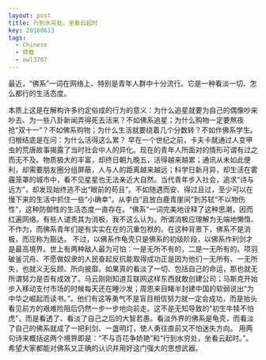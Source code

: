 ```yaml
---
layout: post
title: 行到水穷处，坐看云起时
key: 20180613
tags:
  - Chinese
  - 转载
  - owl3707
---
```


最近，“佛系”一词在网络上、特别是青年人群中十分流行。它是一种看淡一切、怎么都行的生活态度。
<!--more-->
本质上这是在解构许多约定俗成的行为的意义：为什么追星就要为自己的偶像吵来吵去、为一些八卦新闻弄得死去活来？不如佛系追星；为什么购物一定要熬夜抢“双十一”？不如佛系购物；为什么生活就要绕着几个分数转？不如作佛系学生。归根结底是在问：为什么活得这么累？
早在一个世纪之前，卡夫卡就通过人变甲虫的荒唐故事揭露了当时社会中人的异化。现在的青年人所面对的情形可谓有过之而无不及。物质极大的丰富，却终日朝九晚五，活得越来越累；通讯从未如此便利，却需要朋友圈分组屏蔽，人与人的距离越来越远；科学日新月异，却生活在雾霾笼罩的城市中，看不见星星也无法亲近大自然。当代青年步入社会，追求“诗与远方”，却发现始终逃不出“眼前的苟且”。不如随遇而安、得过且过，至少可以在慢下来的生活中抓住一些“小确幸”。从李白“且放白鹿青崖间”到苏轼“不以物伤性”，这种防御性的生活态度一直存在。“佛系”一词完美地诠释了这种思潮，因而红遍网络。有些人谴责其为消极，我不这么认为。所谓消极应理解为无端地懒惰、不作为，而佛系青年们是有实实在在的沉重包袱的。在这种背景下，佛系不是消极，而应称为豁达。
不过，以佛系作龟壳只是佛系的初级阶段，以佛系作利剑才是最高境界。世上有两种敌人最为可怕：一是无所不有的，二是一无所有的。项羽破釜沉舟、不愿做奴隶的人民奋起反抗能取得成功正是因为他们一无所有、一无所失，也就义无反顾、所向披靡。如果真的看淡了一切、包括自己的命运，那也就无所谓努力是否有成效了。马云刚刚知道互联网这样东西就敢创建公司；马斯克开始步入移动支付市场的时候每天还在睡沙发；周恩来目睹半封建中国的软弱说出“为中华之崛起而读书。”。他们有这等勇气不是盲目相信努力就一定会成功，而是抬头看见前方的艰难险阻后仍然一步一步地向前走。这不是无知导致的“初生牛犊不怕虎”，而是看透了、看淡了自己之后的大智若愚。看淡外界的佛系是龟壳，而看淡了自己的佛系就成了一把利剑、一盏明灯，使人勇往直前又不怕迷失方向。
用两句诗来概括这两个境界即是：“不与百花争娇艳”和“行到水穷处，坐看云起时。”。希望大家都能对佛系又正确的认识并用好这门强大的思想武器。